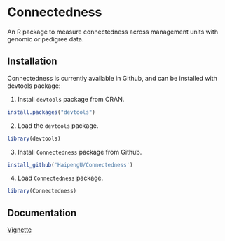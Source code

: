 
<!-- README.md is generated from README.Rmd. Please edit README.Rmd (this file) -->

# Connectedness

An R package to measure connectedness across management units with
genomic or pedigree data.

## Installation

Connectedness is currently available in Github, and can be installed
with devtools package:

1.  Install `devtools` package from CRAN.

<!-- end list -->

``` r
install.packages("devtools")
```

2.  Load the `devtools` package.

<!-- end list -->

``` r
library(devtools)
```

3.  Install `Connectedness` package from Github.

<!-- end list -->

``` r
install_github('HaipengU/Connectedness')
```

4.  Load `Connectedness` package.

<!-- end list -->

``` r
library(Connectedness)
```

## Documentation

[Vignette](Vignettes/Vignette.html)
